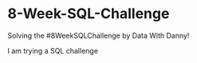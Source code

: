 # 8-Week-SQL-Challenge
Solving the #8WeekSQLChallenge by Data With Danny!

I am trying a SQL challenge
